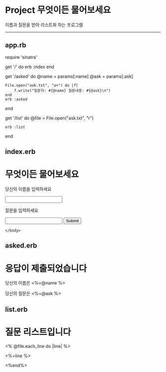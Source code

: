 # Project 무엇이든 물어보세요

이름과 질문을 받아 리스트화 하는 프로그램

---

## app.rb

require 'sinatra'



get '/' do
    erb :index
end

get '/asked' do
    @name = params[:name]
    @ask = params[:ask]
    
    File.open("ask.txt", "a+") do |f|
        f.write("질문자: #{@name} 질문내용: #{@ask}\n")
    end
    erb :asked
end

get '/list' do
    @file = File.open("ask.txt", "r")
    
    erb :list
end

## index.erb

<!DOCTYPE html>
<html>
    <head>
        <title>무엇이든 물어보세요</title>
        <meta charset = "utf-8">
    </head>
    <body>
        <h1>무엇이든 물어보세요</h1>
        <form action = '/asked'>
            <p>당신의 이름을 입력하세요</p>
            <input type = "text" name = "name">
            <p>질문을 입력하세요</p>
            <input type = "text" name = "ask">
            <input type = "submit">
        </form>
        

    </body>
</html>

## asked.erb

<!DOCTYPE html>
<html>
    <head>
        <title>무엇이든 물어보세요</title>
        <meta charset = "utf-8">
    </head>
    <body>
        <h1>응답이 제출되었습니다</h1>
        <p>당신의 이름은 <%=@name %></p>
        <p>당신의 질문은 <%=@ask %></p>
    </body>
</html>



## list.erb

<!DOCTYPE html>
<html>
    <head>
        <title>무엇이든 물어보세요</title>
        <meta charset = "utf-8">
    </head>
    <body>
        <h1>질문 리스트입니다</h1>
        <% @file.each_line do |line| %>
        <p><%=line %></p>
        <%end%>
    </body>
</html>